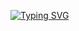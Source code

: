 <a href="https://github.com/Vaibhavi-Sita"><img src="https://readme-typing-svg.demolab.com?font=Space+Mono&size=25&duration=3500&pause=200&color=DB6B7A&center=true&vCenter=true&width=600&height=100&lines=Hello+World!;Here's+my+work+as+a+Full+Stack+Dev;...and+a+few+hobby+projects+(%3A;(%E3%80%82%E3%83%BB%E3%83%BB)_%E4%B8%94" alt="Typing SVG" /></a>
